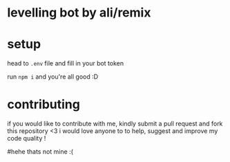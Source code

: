 # levelling bot by ali/remix 

# setup
head to `.env` file and fill in your bot token

run `npm i` and you're all good :D

# contributing
if you would like to contribute with me, kindly submit a pull request and fork this repository <3 i would love anyone to to help, suggest and improve my code quality !








#hehe thats not mine :(

